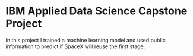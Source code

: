# IBM Applied Data Science Capstone Project

In this project I trained a machine learning model and used public information to predict if SpaceX will reuse the first stage.
